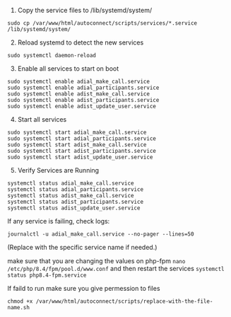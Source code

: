 1. Copy the service files to /lib/systemd/system/
```
sudo cp /var/www/html/autoconnect/scripts/services/*.service /lib/systemd/system/
```

2. Reload systemd to detect the new services
```
sudo systemctl daemon-reload
```

3. Enable all services to start on boot

```
sudo systemctl enable adial_make_call.service
sudo systemctl enable adial_participants.service
sudo systemctl enable adist_make_call.service
sudo systemctl enable adist_participants.service
sudo systemctl enable adist_update_user.service
```

4. Start all services

```
sudo systemctl start adial_make_call.service
sudo systemctl start adial_participants.service
sudo systemctl start adist_make_call.service
sudo systemctl start adist_participants.service
sudo systemctl start adist_update_user.service
```

5. Verify Services are Running
```
systemctl status adial_make_call.service
systemctl status adial_participants.service
systemctl status adist_make_call.service
systemctl status adist_participants.service
systemctl status adist_update_user.service

```

If any service is failing, check logs:


```
journalctl -u adial_make_call.service --no-pager --lines=50
```

(Replace with the specific service name if needed.)


make sure that you are changing the values on php-fpm 
`nano /etc/php/8.4/fpm/pool.d/www.conf`
and then restart the services 
`systemctl status php8.4-fpm.service`

If faild to run make sure you give permession to files
```
chmod +x /var/www/html/autoconnect/scripts/replace-with-the-file-name.sh
```
